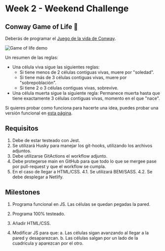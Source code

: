 # Week 2 - Weekend Challenge

## Conway Game of Life 🦠

Deberás de programar el [Juego de la vida de Conway](https://es.wikipedia.org/wiki/Juego_de_la_vida).

![Game of life demo](https://www.jakubkonka.com/images/gof.gif)

Un resumen de las reglas:

- Una célula viva sigue las siguientes reglas:
  - Si tiene menos de 2 células contiguas vivas, muere por "soledad".
  - Si tiene más de 3 células contiguas vivas, muere por "sobrepoblación".
  - Si tiene 2 o 3 células contiguas vivas, sobrevive.
- Una célula muerta sigue la siguiente regla: Permanece muerta hasta que tiene exactamente 3 células contiguas vivas, momento en el que "nace".

Si quieres probar como funciona para hacerte una idea, puedes probar una versión funcional en [esta página](https://playgameoflife.com/).

## Requisitos

1. Debe de estar testeado con Jest.
2. Se utilizará Husky para manejar los git-hooks, utilizando los archivos adjuntos.
3. Debe utilizarse GitActions el workflow adjunto.
4. Debe protegerse main en GitHub para que todo lo que se mergee pase por pull-request y que el workflow se cumpla.
5. En el caso de llegar a HTML/CSS.
  4.1. Se utilizará BEM/SASS.
  4.2. Se debe desplegar a Netlify.

## Milestones

1. Programa funcional en JS. Las células se quedan pegadas la pared.
2. Programa 100% testeado.

3. Añadir HTML/CSS.
4. Modificar JS para que:
  a. Las células sigan avanzando al llegar a la pared y desaparezcan.
  b. Las células salgan por un lado de la cuadrícula y aparezcan por el otro.
  
